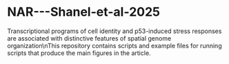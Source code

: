 # NAR---Shanel-et-al-2025
Transcriptional programs of cell identity and p53-induced stress responses are associated with distinctive features of spatial genome organization\nThis repository contains scripts and example files for running scripts that produce the main figures in the article.
